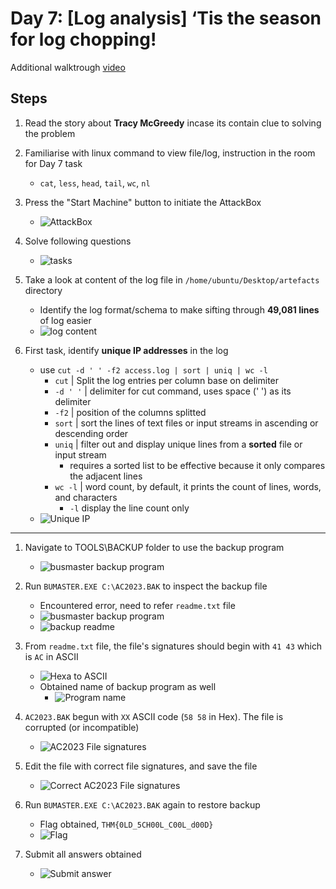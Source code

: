 # Day 7: [Log analysis] ‘Tis the season for log chopping!
Additional walktrough [video](https://www.youtube.com/watch?v=cG8UH8xwmaY)


## Steps

1. Read the story about **Tracy McGreedy** incase its contain clue to solving the problem

2. Familiarise with linux command to view file/log, instruction in the room for Day 7 task
   * ```cat```, ```less```, ```head```, ```tail```, ```wc```, ```nl``` 

3. Press the "Start Machine" button to initiate the AttackBox
    * ![AttackBox](Pictures/1.png)

4. Solve following questions
    * ![tasks](Pictures/2.png)

5. Take a look at content of the log file in  ```/home/ubuntu/Desktop/artefacts``` directory
    * Identify the log format/schema to make sifting through  **49,081 lines** of log easier
    * ![log content](Pictures/3.png)

6. First task, identify **unique IP addresses** in the log
    * use ```cut -d ' ' -f2 access.log | sort | uniq | wc -l```
      * ```cut``` | Split the log entries per column base on delimiter
      * ```-d ' '``` | delimiter for cut command, uses space (' ') as its delimiter
      * ```-f2``` | position of the columns splitted
      * ```sort``` | sort the lines of text files or input streams in ascending or descending order
      * ```uniq``` | filter out and display unique lines from a **sorted** file or input stream
         *  requires a sorted list to be effective because it only compares the adjacent lines
      * ```wc -l``` | word count, by default, it prints the count of lines, words, and characters
        * ```-l``` display the line count only
    * ![Unique IP](Pictures/4.png)


----

1. Navigate to TOOLS\BACKUP folder to use the backup program
    * ![busmaster backup program](Pictures/11.png)

2. Run ```BUMASTER.EXE C:\AC2023.BAK``` to inspect the backup file
    * Encountered error, need to refer ```readme.txt``` file
    * ![busmaster backup program](Pictures/12.png)
    * ![backup readme](Pictures/13.png)

3.  From ```readme.txt``` file, the file's signatures  should begin with ```41 43``` which is ```AC``` in ASCII
    * ![Hexa to ASCII](Pictures/14.png)
    * Obtained name of backup program as well
        * ![Program name](Pictures/18.png)

4.  ```AC2023.BAK``` begun with ```XX``` ASCII code (```58 58``` in Hex). The file is corrupted (or incompatible)
    * ![AC2023 File signatures](Pictures/15.png)

5.  Edit the file with correct file signatures, and save the file 
    * ![Correct AC2023 File signatures](Pictures/16.png)

6.  Run ```BUMASTER.EXE C:\AC2023.BAK``` again to restore backup
    * Flag obtained, ```THM{0LD_5CH00L_C00L_d00D}```
    * ![Flag](Pictures/17.png)

7.  Submit all answers obtained 
    * ![Submit answer](Pictures/19.png)